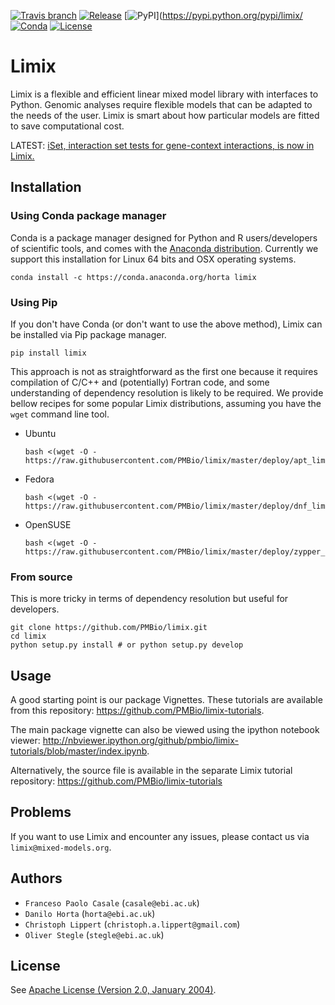 [![Travis branch](https://img.shields.io/travis/PMBio/limix/master.svg?style=flat-square&label=build%20(osx))](https://travis-ci.org/PMBio/limix) [![Release](https://img.shields.io/github/release/PMBio/limix.svg?style=flat-square&label=release%20(github))](https://github.com/PMBio/limix/releases/latest) [![PyPI](https://img.shields.io/pypi/v/limix.svg?style=flat-square&label=release%20(pypi))](https://pypi.python.org/pypi/limix/ [![Conda](https://anaconda.org/horta/limix/badges/version.svg)](https://anaconda.org/horta/limix) [![License](http://img.shields.io/:license-apache-blue.svg?style=flat-square)](https://github.com/PMBio/limix/blob/master/LICENSE)

Limix
=====

Limix is a flexible and efficient linear mixed model library with interfaces
to Python. Genomic analyses require flexible models that can be adapted to the needs of
the user. Limix is smart about how particular models are fitted to save
computational cost.

LATEST: [iSet, interaction set tests for gene-context interactions, is now in Limix.](https://github.com/PMBio/limix-tutorials/tree/master/iSet)

## Installation

### Using Conda package manager

Conda is a package manager designed for Python and R users/developers of
scientific tools, and comes with the [Anaconda distribution](https://www.continuum.io/downloads).
Currently we support this installation for Linux 64 bits and OSX operating
systems.

```
conda install -c https://conda.anaconda.org/horta limix
```

### Using Pip

If you don't have Conda (or don't want to use the above method), Limix can be
installed via Pip package manager.
```
pip install limix
```
This approach is not as straightforward as the first one because it requires
compilation of C/C++ and (potentially) Fortran code, and some understanding
of dependency resolution is likely to be required. We provide bellow recipes
for some popular Limix distributions, assuming you have the `wget` command line
tool.

- Ubuntu

    ```
    bash <(wget -O - https://raw.githubusercontent.com/PMBio/limix/master/deploy/apt_limix_install)
    ```

- Fedora
    ```
    bash <(wget -O - https://raw.githubusercontent.com/PMBio/limix/master/deploy/dnf_limix_install)
    ```

- OpenSUSE
    ```
    bash <(wget -O - https://raw.githubusercontent.com/PMBio/limix/master/deploy/zypper_limix_install)
    ```

### From source

This is more tricky in terms of dependency resolution but useful for developers.

```
git clone https://github.com/PMBio/limix.git
cd limix
python setup.py install # or python setup.py develop
```

## Usage

A good starting point is our package Vignettes. These tutorials are available from this repository: https://github.com/PMBio/limix-tutorials.

The main package vignette can also be viewed using the ipython notebook viewer:
http://nbviewer.ipython.org/github/pmbio/limix-tutorials/blob/master/index.ipynb.

Alternatively, the source file is available in the separate Limix tutorial repository:
https://github.com/PMBio/limix-tutorials

## Problems

If you want to use Limix and encounter any issues, please contact us via `limix@mixed-models.org`.

## Authors

- `Franceso Paolo Casale` (`casale@ebi.ac.uk`)
- `Danilo Horta` (`horta@ebi.ac.uk`)
- `Christoph Lippert` (`christoph.a.lippert@gmail.com`)
- `Oliver Stegle` (`stegle@ebi.ac.uk`)

## License

See [Apache License (Version 2.0, January 2004)](https://github.com/PMBio/limix/blob/master/LICENSE).
